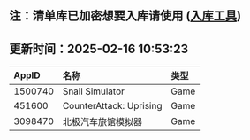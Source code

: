 ## 注：清单库已加密想要入库请使用 ([入库工具](https://github.com/BlankTMing/ManifestAutoUpdate/releases))

## 更新时间：2025-02-16 10:53:23
| AppID | 名称 | 类型  |
| :-------------------- | :----------------------------- | :----------- |
| 1500740 | Snail Simulator| Game |
| 451600 | CounterAttack: Uprising| Game |
| 3098470 | 北极汽车旅馆模拟器| Game |
